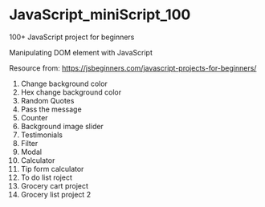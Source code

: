 # JavaScript_miniScript_100
100+ JavaScript project for beginners

Manipulating DOM element with JavaScript

Resource from: https://jsbeginners.com/javascript-projects-for-beginners/

1. Change background color
2. Hex change background color
3. Random Quotes
4. Pass the message
5. Counter
6. Background image slider
7. Testimonials
8. Filter
9. Modal
10. Calculator
12. Tip form calculator
13. To do list roject
14. Grocery cart project
15. Grocery list project 2